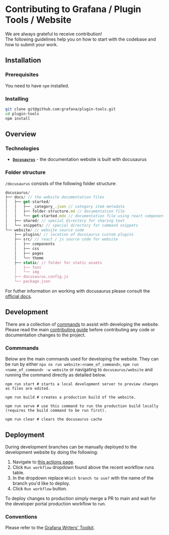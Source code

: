 # Contributing to Grafana / Plugin Tools / Website

We are always grateful to receive contribution!<br />
The following guidelines help you on how to start with the codebase and how to submit your work.

## Installation

### Prerequisites

You need to have `npm` installed.

### Installing

```bash
git clone git@github.com:grafana/plugin-tools.git
cd plugin-tools
npm install
```

## Overview

### Technologies

- [**`Docusaurus`**](https://docusaurus.io/) - the documentation website is built with docusaurus

### Folder structure

`/docusaurus` consists of the following folder structure:

```js
docusaurus/
├── docs/ // the website documentation files
│   ├── get-started/
│   │   ├── _category_.json // category item metadata
│   │   ├── folder-structure.md // documentation file
│   │   └── get-started.mdx // documentation file using react components
│   ├── shared/ // special directory for sharing text
│   └── snippets/ // special directory for command snippets
└── website/ // website source code
    ├── plugins/ // location of docusaurus custom plugins
    ├── src/ // react / js source code for website
    │   ├── components
    │   ├── css
    │   ├── pages
    │   └── theme
    ├── static/ // folder for static assets
    │   ├── font
    │   └── img
    ├── docusaurus.config.js
    └── package.json
```

For futher information on working with docusaurus please consult the [official docs](https://docusaurus.io/docs/category/guides).

## Development

There are a collection of [commands](#commmands) to assist with developing the website. Please read the main [contributing guide](../../CONTRIBUTING.md) before contributing any code or documentation changes to the project.

### Commmands

Below are the main commands used for developing the website. They can be run by either `npx nx run website:<name_of_command>`, `npm run <name_of_command> -w website` or navigating to `docusaurus/website` and running the command directly as detailed below.

```shell
npm run start # starts a local development server to preview changes as files are edited.
```

```shell
npm run build # creates a production build of the website.
```

```shell
npm run serve # use this command to run the production build locally (requires the build command to be run first).
```

```shell
npm run clear # clears the docusaurus cache
```

## Deployment

During development branches can be manually deployed to the development website by doing the following:

1. Navigate to [this actions page](https://github.com/grafana/plugin-tools/actions/workflows/deploy-to-developer-portal-dev.yml).
1. Click `Run workflow` dropdown found above the recent workflow runs table.
1. In the dropdown replace `Which branch to use?` with the name of the branch you'd like to deploy.
1. Click `Run workflow` button.

To deploy changes to production simply merge a PR to main and wait for the developer portal production workflow to run.

### Conventions

Please refer to the [Grafana Writers' Toolkit](https://grafana.com/docs/writers-toolkit/).
